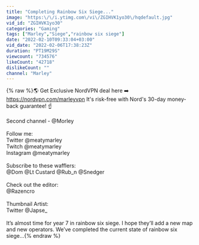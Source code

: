 ```yaml
---
title: "Completing Rainbow Six Siege..."
image: "https:\/\/i.ytimg.com\/vi\/ZGIHVK1yo30\/hqdefault.jpg"
vid_id: "ZGIHVK1yo30"
categories: "Gaming"
tags: ["Marley","Siege","rainbow six siege"]
date: "2022-02-10T09:33:04+03:00"
vid_date: "2022-02-06T17:38:23Z"
duration: "PT19M29S"
viewcount: "734576"
likeCount: "42718"
dislikeCount: ""
channel: "Marley"
---
```

{% raw %}🌎 Get Exclusive NordVPN deal here ➡️  <a rel="nofollow" target="blank" href="https://nordvpn.com/marleyvpn">https://nordvpn.com/marleyvpn</a> It's risk-free with Nord's 30-day money-back guarantee! ☝️<br /><br />Second channel - @Morley <br /><br />Follow me: <br /> Twitter @meatymarley<br /> Twitch @meatymarley<br /> Instagram @meatymarley<br /><br />Subscribe to these wafflers: <br /> @Dom @Lt Custard @Rub_n @Snedger <br /><br />Check out the editor:<br />@Razencro <br /><br />Thumbnail Artist:<br />Twitter @Japse_<br /><br />It’s almost time for year 7 in rainbow six siege. I hope they’ll add a new map and new operators. We’ve completed the current state of rainbow six siege…{% endraw %}
